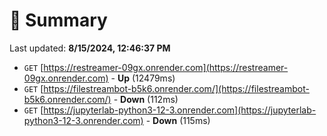 # 📖 Summary
Last updated: **8/15/2024, 12:46:37 PM**

- `GET` [https://restreamer-09gx.onrender.com](https://restreamer-09gx.onrender.com) - **Up** (12479ms)
- `GET` [https://filestreambot-b5k6.onrender.com/](https://filestreambot-b5k6.onrender.com/) - **Down** (112ms)
- `GET` [https://jupyterlab-python3-12-3.onrender.com](https://jupyterlab-python3-12-3.onrender.com) - **Down** (115ms)
